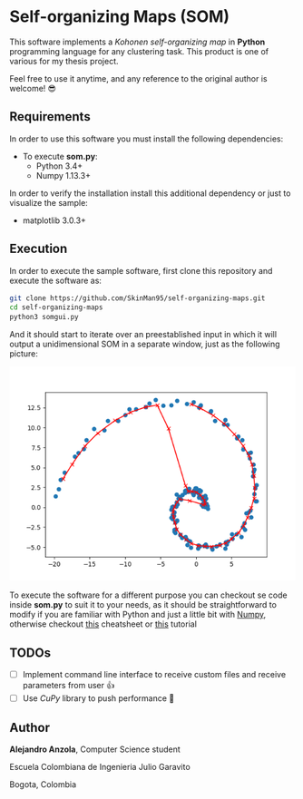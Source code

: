 # Self-organizing Maps (SOM)

This software implements a *Kohonen self-organizing map* in **Python** programming language for any clustering task.
This product is one of various for my thesis project. 

Feel free to use it anytime, and any reference to the original author is welcome! :sunglasses:

## Requirements
In order to use this software you must install the following dependencies:
* To execute **som.py**:
  * Python 3.4+
  * Numpy 1.13.3+

In order to verify the installation install this additional dependency or just to visualize the sample:
* matplotlib 3.0.3+

## Execution
In order to execute the sample software, first clone this repository and execute the software as:

```bash
git clone https://github.com/SkinMan95/self-organizing-maps.git
cd self-organizing-maps
python3 somgui.py
```

And it should start to iterate over an preestablished input in which it will output a unidimensional SOM in a separate window,
just as the following picture:

![SOM example](/images/som-example.png)

To execute the software for a different purpose you can checkout se code inside **som.py** to suit it to your needs, 
as it should be straightforward to modify if you are familiar with Python and just a little bit with 
[Numpy](https://www.numpy.org/), otherwise checkout [this](https://s3.amazonaws.com/assets.datacamp.com/blog_assets/Numpy_Python_Cheat_Sheet.pdf) 
cheatsheet or [this](https://cs231n.github.io/python-numpy-tutorial/) tutorial

## TODOs
- [ ] Implement command line interface to receive custom files and receive parameters from user :+1:
- [ ] Use *CuPy* library to push performance :rocket:

## Author
**Alejandro Anzola**, Computer Science student

Escuela Colombiana de Ingenieria Julio Garavito

Bogota, Colombia
